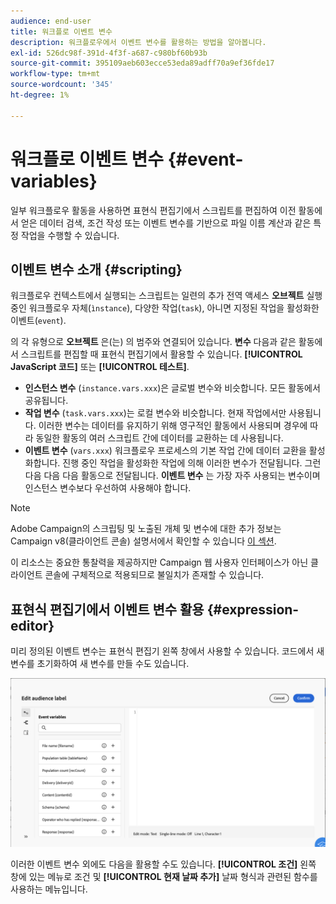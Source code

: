 ```yaml
---
audience: end-user
title: 워크플로 이벤트 변수
description: 워크플로우에서 이벤트 변수를 활용하는 방법을 알아봅니다.
exl-id: 526dc98f-391d-4f3f-a687-c980bf60b93b
source-git-commit: 395109aeb603ecce53eda89adff70a9ef36fde17
workflow-type: tm+mt
source-wordcount: '345'
ht-degree: 1%

---
```


# 워크플로 이벤트 변수 {#event-variables}

일부 워크플로우 활동을 사용하면 표현식 편집기에서 스크립트를 편집하여 이전 활동에서 얻은 데이터 검색, 조건 작성 또는 이벤트 변수를 기반으로 파일 이름 계산과 같은 특정 작업을 수행할 수 있습니다.

## 이벤트 변수 소개 {#scripting}

워크플로우 컨텍스트에서 실행되는 스크립트는 일련의 추가 전역 액세스 **오브젝트** 실행 중인 워크플로우 자체(`ìnstance`), 다양한 작업(`task`), 아니면 지정된 작업을 활성화한 이벤트(`event`).

의 각 유형으로 **오브젝트** 은(는) 의 범주와 연결되어 있습니다. **변수** 다음과 같은 활동에서 스크립트를 편집할 때 표현식 편집기에서 활용할 수 있습니다. **[!UICONTROL JavaScript 코드]** 또는 **[!UICONTROL 테스트]**.

* **인스턴스 변수** (`instance.vars.xxx`)은 글로벌 변수와 비슷합니다. 모든 활동에서 공유됩니다.
* **작업 변수** (`task.vars.xxx`)는 로컬 변수와 비슷합니다. 현재 작업에서만 사용됩니다. 이러한 변수는 데이터를 유지하기 위해 영구적인 활동에서 사용되며 경우에 따라 동일한 활동의 여러 스크립트 간에 데이터를 교환하는 데 사용됩니다.
* **이벤트 변수** (`vars.xxx`) 워크플로우 프로세스의 기본 작업 간에 데이터 교환을 활성화합니다. 진행 중인 작업을 활성화한 작업에 의해 이러한 변수가 전달됩니다. 그런 다음 다음 다음 활동으로 전달됩니다. **이벤트 변수** 는 가장 자주 사용되는 변수이며 인스턴스 변수보다 우선하여 사용해야 합니다.

>[!NOTE]
>
>Adobe Campaign의 스크립팅 및 노출된 개체 및 변수에 대한 추가 정보는 Campaign v8(클라이언트 콘솔) 설명서에서 확인할 수 있습니다 [이 섹션](https://experienceleague.adobe.com/en/docs/campaign/automation/workflows/advanced-management/javascript-scripts-and-templates).
>
>이 리소스는 중요한 통찰력을 제공하지만 Campaign 웹 사용자 인터페이스가 아닌 클라이언트 콘솔에 구체적으로 적용되므로 불일치가 존재할 수 있습니다.

## 표현식 편집기에서 이벤트 변수 활용 {#expression-editor}

미리 정의된 이벤트 변수는 표현식 편집기 왼쪽 창에서 사용할 수 있습니다. 코드에서 새 변수를 초기화하여 새 변수를 만들 수도 있습니다.

![](assets/event-variables.png)

이러한 이벤트 변수 외에도 다음을 활용할 수도 있습니다. **[!UICONTROL 조건]** 왼쪽 창에 있는 메뉴로 조건 및 **[!UICONTROL 현재 날짜 추가]** 날짜 형식과 관련된 함수를 사용하는 메뉴입니다.
